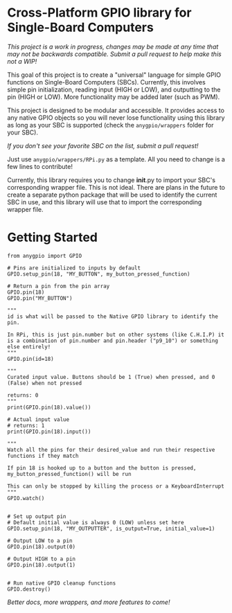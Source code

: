 # Cross-Platform GPIO library for Single-Board Computers

*This project is a work in progress, changes may be made at any time that may not be backwards compatible. Submit a pull request to help make this not a WIP!*

This goal of this project is to create a "universal"
language for simple GPIO functions on Single-Board Computers (SBCs). Currently, this involves simple pin initialization, reading input (HIGH or LOW), and outputting to the pin (HIGH or LOW). More functionality may be added later (such as PWM).

This project is designed to be modular and accessible. It provides access to any native GPIO objects so you will never lose functionality using this library as long as your SBC is supported (check the `anygpio/wrappers` folder for your SBC).

*If you don't see your favorite SBC on the list, submit a pull request!*

Just use `anygpio/wrappers/RPi.py` as a template. All you need to change is a few lines to contribute!

Currently, this library requires you to change __init__.py to import your SBC's corresponding wrapper file. This is not ideal. There are plans in the future to create a separate python package that will be used to identify the current SBC in use, and this library will use that to import the corresponding wrapper file.

# Getting Started

```
from anygpio import GPIO

# Pins are initialized to inputs by default
GPIO.setup_pin(18, "MY_BUTTON", my_button_pressed_function)

# Return a pin from the pin array
GPIO.pin(18)
GPIO.pin("MY_BUTTON")

"""
id is what will be passed to the Native GPIO library to identify the pin.

In RPi, this is just pin.number but on other systems (like C.H.I.P) it is a combination of pin.number and pin.header ("p9_10") or something else entirely!
"""
GPIO.pin(id=18)

"""
Curated input value. Buttons should be 1 (True) when pressed, and 0 (False) when not pressed

returns: 0
"""
print(GPIO.pin(18).value())

# Actual input value
# returns: 1
print(GPIO.pin(18).input())

"""
Watch all the pins for their desired_value and run their respective functions if they match

If pin 18 is hooked up to a button and the button is pressed, my_button_pressed_function() will be run

This can only be stopped by killing the process or a KeyboardInterrupt
"""
GPIO.watch()


# Set up output pin
# Default initial value is always 0 (LOW) unless set here
GPIO.setup_pin(18, "MY_OUTPUTTER", is_output=True, initial_value=1)

# Output LOW to a pin
GPIO.pin(18).output(0)

# Output HIGH to a pin
GPIO.pin(18).output(1)


# Run native GPIO cleanup functions
GPIO.destroy()
```

*Better docs, more wrappers, and more features to come!*
